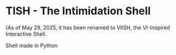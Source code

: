 # TISH - The Intimidation Shell 
(As of May 29, 2025, it has been renamed to VIISH, the VI-Inspired Interactive Shell.

Shell made in Python
